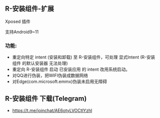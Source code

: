 ## R-安装组件-扩展
Xposed 插件

支持Android9~11
### 功能:
- 重定向特定 intent (安装和卸载) 至 R-安装组件，可处理 显式Intent (R-安装组件 的默认安装器 无法处理)
- 重定向 R-安装组件 启动 已安装应用 的 intent 改用系统启动。
- 对QQ进行伪装，把WIFI伪装成数据网络
- 对Edge(com.microsoft.emmx)伪装未启用无障碍
## R-安装组件 下载(Telegram)
- https://t.me/joinchat/AE6otyLVOCtlYzhl
